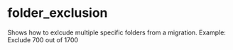 # folder_exclusion
Shows how to exlcude multiple specific folders from a migration. Example: Exclude 700 out of 1700
